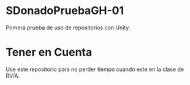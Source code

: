 # SDonadoPruebaGH-01
Primera prueba de uso de repositorios con Unity.

# Tener en Cuenta
Use este repositorio para no perder tiempo cuando  este en la clase de RV/A.
